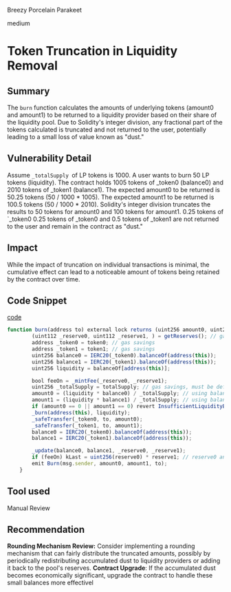Breezy Porcelain Parakeet

medium

# Token Truncation in Liquidity Removal

## Summary
The `burn` function calculates the amounts of underlying tokens (amount0 and amount1) to be returned to a liquidity provider based on their share of the liquidity pool. Due to Solidity's integer division, any fractional part of the tokens calculated is truncated and not returned to the user, potentially leading to a small loss of value known as "dust."

## Vulnerability Detail

Assume `_totalSupply `of LP tokens is 1000.
A user wants to burn 50 LP tokens (liquidity).
The contract holds 1005 tokens of _token0 (balance0) and 2010 tokens of _token1 (balance1).
The expected amount0 to be returned is 50.25 tokens (50 / 1000 * 1005).
The expected amount1 to be returned is 100.5 tokens (50 / 1000 * 2010).
Solidity's integer division truncates the results to 50 tokens for amount0 and 100 tokens for amount1.
0.25 tokens of `_token0 0.25 tokens of _token0 and 0.5 tokens of _token1 are not returned to the user and remain in the contract as "dust."

## Impact
While the impact of truncation on individual transactions is minimal, the cumulative effect can lead to a noticeable amount of tokens being retained by the contract over time.

## Code Snippet
[code](https://github.com/sherlock-audit/2024-02-jala-swap/blob/main/jalaswap-dex-contract/contracts/JalaPair.sol#L107-#L207)

```javascript
function burn(address to) external lock returns (uint256 amount0, uint256 amount1) {
        (uint112 _reserve0, uint112 _reserve1, ) = getReserves(); // gas savings
        address _token0 = token0; // gas savings
        address _token1 = token1; // gas savings
        uint256 balance0 = IERC20(_token0).balanceOf(address(this));
        uint256 balance1 = IERC20(_token1).balanceOf(address(this));
        uint256 liquidity = balanceOf[address(this)];

        bool feeOn = _mintFee(_reserve0, _reserve1);
        uint256 _totalSupply = totalSupply; // gas savings, must be defined here since totalSupply can update in _mintFee
        amount0 = (liquidity * balance0) / _totalSupply; // using balances ensures pro-rata distribution
        amount1 = (liquidity * balance1) / _totalSupply; // using balances ensures pro-rata distribution
        if (amount0 == 0 || amount1 == 0) revert InsufficientLiquidityBurned();
        _burn(address(this), liquidity);
        _safeTransfer(_token0, to, amount0);
        _safeTransfer(_token1, to, amount1);
        balance0 = IERC20(_token0).balanceOf(address(this));
        balance1 = IERC20(_token1).balanceOf(address(this));

        _update(balance0, balance1, _reserve0, _reserve1);
        if (feeOn) kLast = uint256(reserve0) * reserve1; // reserve0 and reserve1 are up-to-date
        emit Burn(msg.sender, amount0, amount1, to);
    }

```


## Tool used

Manual Review

## Recommendation
**Rounding Mechanism Review:** Consider implementing a rounding mechanism that can fairly distribute the truncated amounts, possibly by periodically redistributing accumulated dust to liquidity providers or adding it back to the pool's reserves.
**Contract Upgrade**: If the accumulated dust becomes economically significant, upgrade the contract to handle these small balances more effectivel
